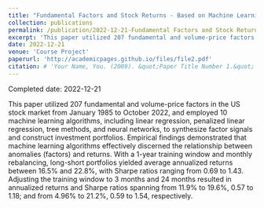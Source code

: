```yaml
---
title: "Fundamental Factors and Stock Returns - Based on Machine Learning Methods"
collection: publications
permalink: /publication/2022-12-21-Fundamental Factors and Stock Returns - Based on Machine Learning Methods
excerpt: 'This paper utilized 207 fundamental and volume-price factors in the US stock market from January 1985 to October 2022, and employed 10 machine learning algorithms, including linear regression, penalized linear regression, tree methods, and neural networks, to synthesize factor signals and construct investment portfolios. Empirical findings demonstrated that machine learning algorithms effectively discerned the relationship between anomalies (factors) and returns. With a 1-year training window and monthly rebalancing, long-short portfolios yielded average annualized returns between 16.5% and 22.8%, with Sharpe ratios ranging from 0.69 to 1.43. Adjusting the training window to 3 months and 24 months resulted in annualized returns and Sharpe ratios spanning from 11.9% to 19.6%, 0.57 to 1.18; and from 4.96% to 21.2%, 0.59 to 1.54, respectively'
date: 2022-12-21
venue: 'Course Project'
paperurl: 'http://academicpages.github.io/files/file2.pdf'
citation: # 'Your Name, You. (2009). &quot;Paper Title Number 1.&quot; <i>Journal 1</i>. 1(1).'
---
```


Completed date: 2022-12-21


This paper utilized 207 fundamental and volume-price factors in the US stock market from January 1985 to October 2022, and employed 10 machine learning algorithms, including linear regression, penalized linear regression, tree methods, and neural networks, to synthesize factor signals and construct investment portfolios. Empirical findings demonstrated that machine learning algorithms effectively discerned the relationship between anomalies (factors) and returns. With a 1-year training window and monthly rebalancing, long-short portfolios yielded average annualized returns between 16.5% and 22.8%, with Sharpe ratios ranging from 0.69 to 1.43. Adjusting the training window to 3 months and 24 months resulted in annualized returns and Sharpe ratios spanning from 11.9% to 19.6%, 0.57 to 1.18; and from 4.96% to 21.2%, 0.59 to 1.54, respectively.
